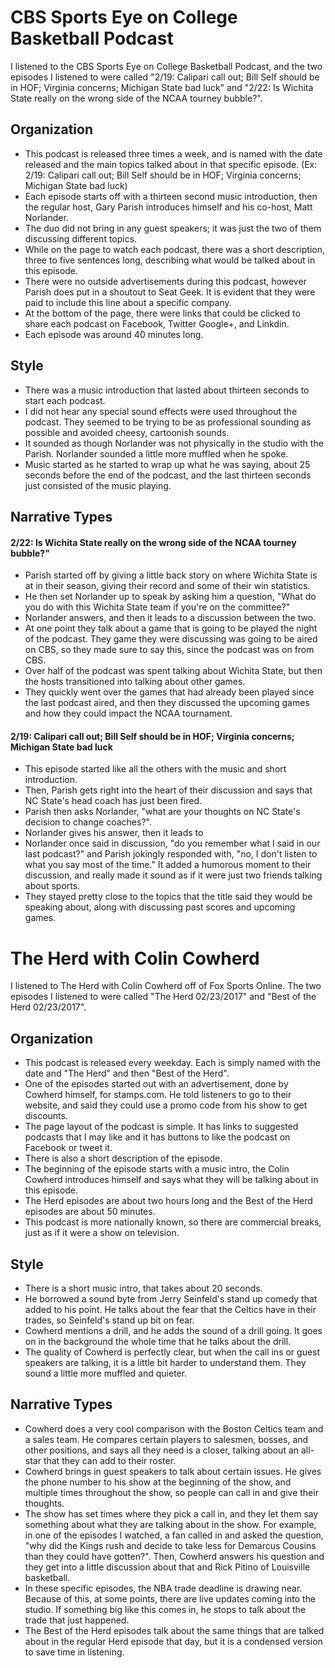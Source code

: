 # CBS Sports Eye on College Basketball Podcast

I listened to the CBS Sports Eye on College Basketball Podcast, and the two episodes I listened to were called "2/19: Calipari call out; Bill Self should be in HOF; Virginia concerns; Michigan State bad luck" and "2/22: Is Wichita State really on the wrong side of the NCAA tourney bubble?".

## Organization

- This podcast is released three times a week, and is named with the date released and the main topics talked about in that specific episode.  (Ex: 2/19: Calipari call out; Bill Self should be in HOF; Virginia concerns; Michigan State bad luck)
- Each episode starts off with a thirteen second music introduction, then the regular host, Gary Parish introduces himself and his co-host, Matt Norlander.
- The duo did not bring in any guest speakers; it was just the two of them discussing different topics.
- While on the page to watch each podcast, there was a short description, three to five sentences long, describing what would be talked about in this episode.
- There were no outside advertisements during this podcast, however Parish does put in a shoutout to Seat Geek.  It is evident that they were paid to include this line about a specific company.
- At the bottom of the page, there were links that could be clicked to share each podcast on Facebook, Twitter Google+, and Linkdin.
- Each episode was around 40 minutes long.

## Style

- There was a music introduction that lasted about thirteen seconds to start each podcast.
- I did not hear any special sound effects were used throughout the podcast.  They seemed to be trying to be as professional sounding as possible and avoided cheesy, cartoonish sounds.
- It sounded as though Norlander was not physically in the studio with the Parish.  Norlander sounded a little more muffled when he spoke.
- Music started as he started to wrap up what he was saying, about 25 seconds before the end of the podcast, and the last thirteen seconds just consisted of the music playing.

## Narrative Types

#### 2/22: Is Wichita State really on the wrong side of the NCAA tourney bubble?"

- Parish started off by giving a little back story on where Wichita State is at in their season, giving their record and some of their win statistics.
- He then set Norlander up to speak by asking him a question, "What do you do with this Wichita State team if you're on the committee?"
- Norlander answers, and then it leads to a discussion between the two.  
- At one point they talk about a game that is going to be played the night of the podcast.  They game they were discussing was going to be aired on CBS, so they made sure to say this, since the podcast was on from CBS.
- Over half of the podcast was spent talking about Wichita State, but then the hosts transitioned into talking about other games.
- They quickly went over the games that had already been played since the last podcast aired, and then they discussed the upcoming games and how they could impact the NCAA tournament.

#### 2/19: Calipari call out; Bill Self should be in HOF; Virginia concerns; Michigan State bad luck

- This episode started like all the others with the music and short introduction.
- Then, Parish gets right into the heart of their discussion and says that NC State's head coach has just been fired.
- Parish then asks Norlander, "what are your thoughts on NC State's decision to change coaches?".
- Norlander gives his answer, then it leads to
- Norlander once said in discussion, "do you remember what I said in our last podcast?" and Parish jokingly responded with, "no, I don't listen to what you say most of the time."  It added a humorous moment to their discussion, and really made it sound as if it were just two friends talking about sports.
- They stayed pretty close to the topics that the title said they would be speaking about, along with discussing past scores and upcoming games.

# The Herd with Colin Cowherd

I listened to The Herd with Colin Cowherd off of Fox Sports Online.  The two episodes I listened to were called "The Herd 02/23/2017" and "Best of the Herd 02/23/2017".

## Organization

- This podcast is released every weekday.  Each is simply named with the date and "The Herd" and then "Best of the Herd".
- One of the episodes started out with an advertisement, done by Cowherd himself, for stamps.com.  He told listeners to go to their website, and said they could use a promo code from his show to get discounts.
- The page layout of the podcast is simple.  It has links to suggested podcasts that I may like and it has buttons to like the podcast on Facebook or tweet it.
- There is also a short description of the episode.
- The beginning of the episode starts with a music intro, the Colin Cowherd introduces himself and says what they will be talking about in this episode.
- The Herd episodes are about two hours long and the Best of the Herd episodes are about 50 minutes.
- This podcast is more nationally known, so there are commercial breaks, just as if it were a show on television.

## Style

- There is a short music intro, that takes about 20 seconds.
- He borrowed a sound byte from Jerry Seinfeld's stand up comedy that added to his point.  He talks about the fear that the Celtics have in their trades, so Seinfeld's stand up bit on fear.
- Cowherd mentions a drill, and he adds the sound of a drill going.  It goes on in the background the whole time that he talks about the drill.
- The quality of Cowherd is perfectly clear, but when the call ins or guest speakers are talking, it is a little bit harder to understand them.  They sound a little more muffled and quieter.

## Narrative Types

- Cowherd does a very cool comparison with the Boston Celtics team and a sales team.  He compares certain players to salesmen, bosses, and other positions, and says all they need is a closer, talking about an all-star that they can add to their roster.
- Cowherd brings in guest speakers to talk about certain issues.  He gives the phone number to his show at the beginning of the show, and multiple times throughout the show, so people can call in and give their thoughts.
- The show has set times where they pick a call in, and they let them say something about what they are talking about in the show.  For example, in one of the episodes I watched, a fan called in and asked the question, "why did the Kings rush and decide to take less for Demarcus Cousins than they could have gotten?".  Then, Cowherd answers his question and they get into a little discussion about that and Rick Pitino of Louisville basketball.
- In these specific episodes, the NBA trade deadline is drawing near.  Because of this, at some points, there are live updates coming into the studio.  If something big like this comes in, he stops to talk about the trade that just happened.
- The Best of the Herd episodes talk about the same things that are talked about in the regular Herd episode that day, but it is a condensed version to save time in listening.
